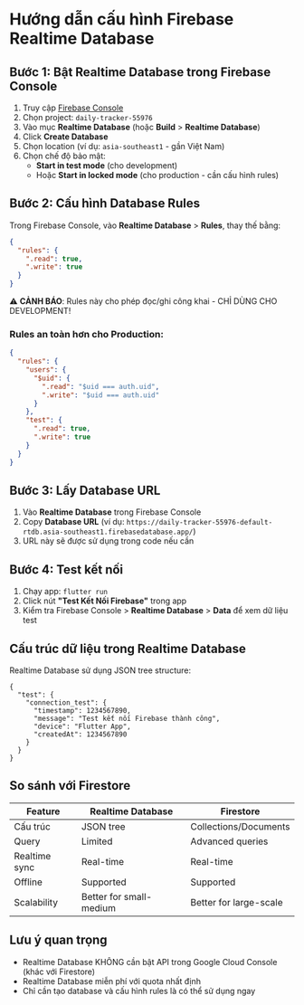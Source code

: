 # Hướng dẫn cấu hình Firebase Realtime Database

## Bước 1: Bật Realtime Database trong Firebase Console

1. Truy cập [Firebase Console](https://console.firebase.google.com/)
2. Chọn project: `daily-tracker-55976`
3. Vào mục **Realtime Database** (hoặc **Build** > **Realtime Database**)
4. Click **Create Database**
5. Chọn location (ví dụ: `asia-southeast1` - gần Việt Nam)
6. Chọn chế độ bảo mật:
   - **Start in test mode** (cho development)
   - Hoặc **Start in locked mode** (cho production - cần cấu hình rules)

## Bước 2: Cấu hình Database Rules

Trong Firebase Console, vào **Realtime Database** > **Rules**, thay thế bằng:

```json
{
  "rules": {
    ".read": true,
    ".write": true
  }
}
```

⚠️ **CẢNH BÁO**: Rules này cho phép đọc/ghi công khai - CHỈ DÙNG CHO DEVELOPMENT!

### Rules an toàn hơn cho Production:

```json
{
  "rules": {
    "users": {
      "$uid": {
        ".read": "$uid === auth.uid",
        ".write": "$uid === auth.uid"
      }
    },
    "test": {
      ".read": true,
      ".write": true
    }
  }
}
```

## Bước 3: Lấy Database URL

1. Vào **Realtime Database** trong Firebase Console
2. Copy **Database URL** (ví dụ: `https://daily-tracker-55976-default-rtdb.asia-southeast1.firebasedatabase.app/`)
3. URL này sẽ được sử dụng trong code nếu cần

## Bước 4: Test kết nối

1. Chạy app: `flutter run`
2. Click nút **"Test Kết Nối Firebase"** trong app
3. Kiểm tra Firebase Console > **Realtime Database** > **Data** để xem dữ liệu test

## Cấu trúc dữ liệu trong Realtime Database

Realtime Database sử dụng JSON tree structure:

```
{
  "test": {
    "connection_test": {
      "timestamp": 1234567890,
      "message": "Test kết nối Firebase thành công",
      "device": "Flutter App",
      "createdAt": 1234567890
    }
  }
}
```

## So sánh với Firestore

| Feature | Realtime Database | Firestore |
|---------|------------------|-----------|
| Cấu trúc | JSON tree | Collections/Documents |
| Query | Limited | Advanced queries |
| Realtime sync | Real-time | Real-time |
| Offline | Supported | Supported |
| Scalability | Better for small-medium | Better for large-scale |

## Lưu ý quan trọng

- Realtime Database KHÔNG cần bật API trong Google Cloud Console (khác với Firestore)
- Realtime Database miễn phí với quota nhất định
- Chỉ cần tạo database và cấu hình rules là có thể sử dụng ngay


